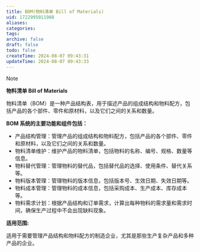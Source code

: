 ```yaml
---
title: BOM(物料清单 Bill of Materials)
uid: 1722995011988
aliases: 
categories: 
tags: 
archive: false
draft: false
todo: false
createTime: 2024-08-07 09:43:31
updateTime: 2024-08-07 09:43:33
---
```


> [!NOTE]
> **物料清单 Bill of Materials**
>
> 物料清单（BOM）是一种产品结构表，用于描述产品的组成结构和物料配方，包括产品的各个部件、零件和原材料，以及它们之间的关系和数量。

**BOM 系统的主要功能和组件包括：**

- 产品结构管理：管理产品的组成结构和物料配方，包括产品的各个部件、零件和原材料，以及它们之间的关系和数量。
- 物料清单维护：维护产品的物料清单，包括物料的名称、编号、规格、数量等信息。
- 物料替代管理：管理物料的替代品，包括替代品的选择、使用条件、替代关系等。
- 物料版本管理：管理物料的版本信息，包括版本号、生效日期、失效日期等。
- 物料成本管理：管理物料的成本信息，包括采购成本、生产成本、库存成本等。
- 物料需求计划：根据产品结构和订单需求，计算出每种物料的需求量和需求时间，确保生产过程中不会出现缺料现象。

**适用范围:**

适用于需要管理产品结构和物料配方的制造企业，尤其是那些生产复杂产品和多种产品的企业。
